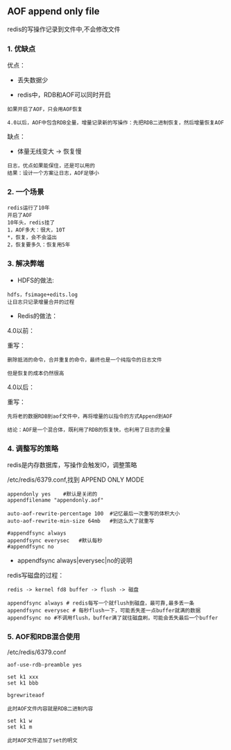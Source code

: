 ## AOF append only file

redis的写操作记录到文件中,不会修改文件

### 1. 优缺点

优点：

* 丢失数据少

* redis中，RDB和AOF可以同时开启

```text
如果开启了AOF，只会用AOF恢复

4.0以后，AOF中包含RDB全量，增量记录新的写操作：先把RDB二进制恢复，然后增量恢复AOF
```


缺点：

* 体量无线变大 -> 恢复慢

```text
日志，优点如果能保住，还是可以用的
结果：设计一个方案让日志，AOF足够小
```

### 2. 一个场景

```text
redis运行了10年
开启了AOF
10年头，redis挂了
1，AOF多大：很大，10T
*，恢复，会不会溢出
2，恢复要多久：恢复用5年
```



### 3. 解决弊端

* HDFS的做法:
```text
hdfs，fsimage+edits.log
让日志只记录增量合并的过程
```

* Redis的做法：

4.0以前：

重写：
```text
删除抵消的命令，合并重复的命令，最终也是一个纯指令的日志文件

但是恢复的成本仍然很高
```
4.0以后：

重写：
```text
先将老的数据RDB到aof文件中，再将增量的以指令的方式Append到AOF

结论：AOF是一个混合体，既利用了RDB的恢复快，也利用了日志的全量
```


### 4. 调整写的策略

redis是内存数据库，写操作会触发IO，调整策略

/etc/redis/6379.conf,找到 APPEND ONLY MODE
```text
appendonly yes    #默认是关闭的
appendfilename "appendonly.aof"

auto-aof-rewrite-percentage 100  #记忆最后一次重写的体积大小
auto-aof-rewrite-min-size 64mb   #到这么大了就重写

#appendfsync always
appendfsync everysec   #默认每秒
#appendfsync no        
```

* appendfsync always|everysec|no的说明

redis写磁盘的过程：

`redis -> kernel fd8 buffer -> flush -> 磁盘`

```text
appendfsync always # redis每写一个就flush到磁盘，最可靠,最多丢一条
appendfsync everysec # 每秒flush一下，可能丢失差一点buffer就满的数据
appendfsync no #不调用flush，buffer满了就往磁盘刷，可能会丢失最后一个buffer
```


### 5. AOF和RDB混合使用

/etc/redis/6379.conf
```text
aof-use-rdb-preamble yes
```

```text
set k1 xxx
set k1 bbb

bgrewriteaof

此时AOF文件内容就是RDB二进制内容

set k1 w
set k1 m

此时AOF文件追加了set的明文
```

